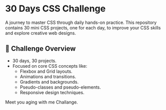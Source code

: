 # 30 Days CSS Challenge

A journey to master CSS through daily hands-on practice. This repository contains 30 mini CSS projects, one for each day, to improve your CSS skills and explore creative web designs.

## 🚀 Challenge Overview

- 30 days, 30 projects.
- Focused on core CSS concepts like:
  - Flexbox and Grid layouts.
  - Animations and transitions.
  - Gradients and backgrounds.
  - Pseudo-classes and pseudo-elements.
  - Responsive design techniques.

Meet you aging with me Challange.